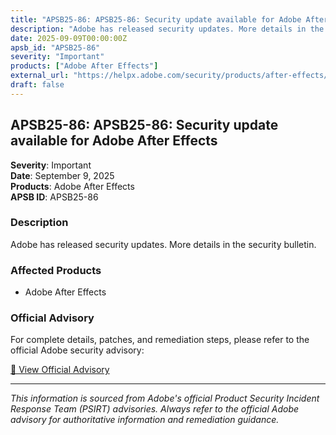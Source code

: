 ```yaml
---
title: "APSB25-86: APSB25-86: Security update available for Adobe After Effects"
description: "Adobe has released security updates. More details in the security bulletin."
date: 2025-09-09T00:00:00Z
apsb_id: "APSB25-86"
severity: "Important"
products: ["Adobe After Effects"]
external_url: "https://helpx.adobe.com/security/products/after-effects/apsb25-86.html"
draft: false
---
```


## APSB25-86: APSB25-86: Security update available for Adobe After Effects

**Severity**: Important  
**Date**: September 9, 2025  
**Products**: Adobe After Effects  
**APSB ID**: APSB25-86

### Description

Adobe has released security updates. More details in the security bulletin.

### Affected Products

- Adobe After Effects


### Official Advisory

For complete details, patches, and remediation steps, please refer to the official Adobe security advisory:

[🔗 View Official Advisory](https://helpx.adobe.com/security/products/after-effects/apsb25-86.html)

---

*This information is sourced from Adobe's official Product Security Incident Response Team (PSIRT) advisories. Always refer to the official Adobe advisory for authoritative information and remediation guidance.*
